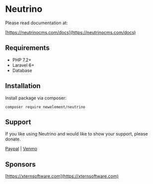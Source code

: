 # Neutrino

Please read documentation at:

[https://neutrinocms.com/docs](https://neutrinocms.com/docs)

## Requirements

- PHP 7.2+
- Laravel 6+
- Database

## Installation

Install package via composer:

```
composer require newelement/neutrino
```

## Support

If you like using Neutrino and would like to show your support, please donate.

[Paypal](https://paypal.me/donjones) |  [Venmo](https://www.venmo.com/don-jones)

## Sponsors

[https://xternsoftware.com](https://xternsoftware.com)
